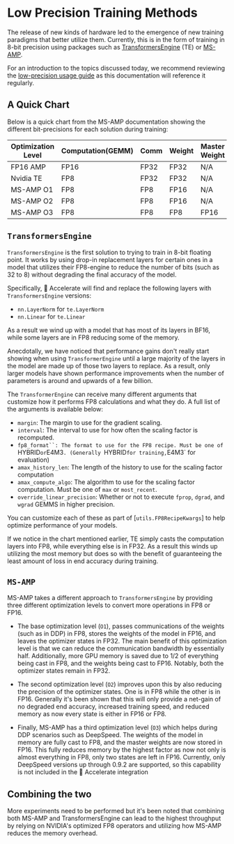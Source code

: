 <!--Copyright 2023 The HuggingFace Team. All rights reserved.

Licensed under the Apache License, Version 2.0 (the "License"); you may not use this file except in compliance with
the License. You may obtain a copy of the License at

http://www.apache.org/licenses/LICENSE-2.0

Unless required by applicable law or agreed to in writing, software distributed under the License is distributed on
an "AS IS" BASIS, WITHOUT WARRANTIES OR CONDITIONS OF ANY KIND, either express or implied. See the License for the
specific language governing permissions and limitations under the License.

⚠️ Note that this file is in Markdown but contain specific syntax for our doc-builder (similar to MDX) that may not be
rendered properly in your Markdown viewer.
-->

# Low Precision Training Methods

The release of new kinds of hardware led to the emergence of new training paradigms that better utilize them. Currently, this is in the form of training
in 8-bit precision using packages such as [TransformersEngine](https://github.com/NVIDIA/TransformerEngine) (TE) or [MS-AMP](https://github.com/Azure/MS-AMP/tree/main).

For an introduction to the topics discussed today, we recommend reviewing the [low-precision usage guide](../usage_guides/low_precision_training) as this documentation will reference it regularly. 

## A Quick Chart

Below is a quick chart from the MS-AMP documentation showing the different bit-precisions for each solution during training:

Optimization Level | Computation(GEMM) | Comm | Weight | Master Weight | Weight Gradient | Optimizer States
-- | -- | -- | -- | -- | -- | --
FP16 AMP | FP16 | FP32 | FP32 | N/A | FP32 | FP32+FP32
Nvidia TE | FP8 | FP32 | FP32 | N/A | FP32 | FP32+FP32
MS-AMP O1 | FP8 | FP8 | FP16 | N/A | FP8 | FP32+FP32
MS-AMP O2 | FP8 | FP8 | FP16 | N/A | FP8 | FP8+FP16
MS-AMP O3 | FP8 | FP8 | FP8 | FP16 | FP8 | FP8+FP16

## `TransformersEngine`

`TransformersEngine` is the first solution to trying to train in 8-bit floating point. It works by using drop-in replacement layers for certain ones in a model that utilizes their FP8-engine to reduce the number of bits (such as 32 to 8) without degrading the final accuracy of the model. 

Specifically, 🤗 Accelerate will find and replace the following layers with `TransformersEngine` versions:

* `nn.LayerNorm` for `te.LayerNorm`
* `nn.Linear` for `te.Linear`

As a result we wind up with a model that has most of its layers in BF16, while some layers are in FP8 reducing some of the memory. 

Anecdotally, we have noticed that performance gains don't really start showing when using `TransformerEngine` until a large majority of the layers
in the model are made up of those two layers to replace. As a result, only larger models have shown performance improvements when the number of parameters is around and upwards of a few billion. 

The `TransformerEngine` can receive many different arguments that customize how it performs FP8 calculations and what they do. A full list of the arguments is available below:

* `margin`: The margin to use for the gradient scaling.
* `interval`: The interval to use for how often the scaling factor is recomputed.
* `fp8_format``: The format to use for the FP8 recipe. Must be one of `HYBRID` or `E4M3`. (Generally `HYBRID` for training, `E4M3` for evaluation)
* `amax_history_len`: The length of the history to use for the scaling factor computation
* `amax_compute_algo`: The algorithm to use for the scaling factor computation. Must be one of `max` or `most_recent`.
* `override_linear_precision`: Whether or not to execute `fprop`, `dgrad`, and `wgrad` GEMMS in higher precision.

You can customize each of these as part of [`utils.FP8RecipeKwargs`] to help optimize performance of your models.

If we notice in the chart mentioned earlier, TE simply casts the computation layers into FP8, while everything else is in FP32. As a result this winds up utilizing the most memory but does so with the benefit of guaranteeing the least amount of loss in end accuracy during training. 

## `MS-AMP`

MS-AMP takes a different approach to `TransformersEngine` by providing three different optimization levels to convert more operations in FP8 or FP16.

* The base optimization level (`O1`), passes communications of the weights (such as in DDP) in FP8, stores the weights of the model in FP16, and leaves the optimizer states in FP32. The main benefit of this optimization level is that we can reduce the communication bandwidth by essentially half. Additionally, more GPU memory is saved due to 1/2 of everything being cast in FP8, and the weights being cast to FP16. Notably, both the optimizer states remain in FP32.

* The second optimization level (`O2`) improves upon this by also reducing the precision of the optimizer states. One is in FP8 while the other is in FP16. Generally it's been shown that this will only provide a net-gain of no degraded end accuracy, increased training speed, and reduced memory as now every state is either in FP16 or FP8. 

* Finally, MS-AMP has a third optimization level (`O3`) which helps during DDP scenarios such as DeepSpeed. The weights of the model in memory are fully cast to FP8, and the master weights are now stored in FP16. This fully reduces memory by the highest factor as now not only is almost everything in FP8, only two states are left in FP16. Currently, only DeepSpeed versions up through 0.9.2 are supported, so this capability is not included in the 🤗 Accelerate integration

## Combining the two

More experiments need to be performed but it's been noted that combining both MS-AMP and TransformersEngine can lead to the highest throughput by relying on NVIDIA's optimized FP8 operators and utilizing how MS-AMP reduces the memory overhead.
